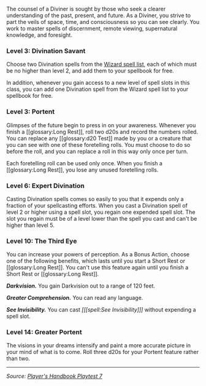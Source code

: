 The counsel of a Diviner is sought by those who seek a clearer understanding of the past, present, and future. As a Diviner, you strive to part the veils of space, time, and consciousness so you can see clearly. You work to master spells of discernment, remote viewing, supernatural knowledge, and foresight.

### Level 3: Divination Savant

Choose two Divination spells from the [Wizard spell list](/onednd/spell_list/wizard), each of which must be no higher than level 2, and add them to your spellbook for free.

In addition, whenever you gain access to a new level of spell slots in this class, you can add one Divination spell from the Wizard spell list to your spellbook for free.

### Level 3: Portent

Glimpses of the future begin to press in on your awareness. Whenever you finish a [[glossary:Long Rest]], roll two d20s and record the numbers rolled. You can replace any [[glossary:d20 Test]] made by you or a creature that you can see with one of these foretelling rolls. You must choose to do so before the roll, and you can replace a roll in this way only once per turn.

Each foretelling roll can be used only once. When you finish a [[glossary:Long Rest]], you lose any unused foretelling rolls.

### Level 6: Expert Divination

Casting Divination spells comes so easily to you that it expends only a fraction of your spellcasting efforts. When you cast a Divination spell of level 2 or higher using a spell slot, you regain one expended spell slot. The slot you regain must be of a level lower than the spell you cast and can't be higher than level 5.

### Level 10: The Third Eye

You can increase your powers of perception. As a Bonus Action, choose one of the following benefits, which lasts until you start a Short Rest or [[glossary:Long Rest]]. You can't use this feature again until you finish a Short Rest or [[glossary:Long Rest]].

***Darkvision.*** You gain Darkvision out to a range of 120 feet.

***Greater Comprehension.*** You can read any language.

***See Invisibility.*** You can cast _[[[spell:See Invisibility]]]_ without expending a spell slot.

### Level 14: Greater Portent

The visions in your dreams intensify and paint a more accurate picture in your mind of what is to come. Roll three d20s for your Portent feature rather than two.

----

_Source: [Player's Handbook Playtest 7](https://www.dndbeyond.com/sources/ua/ph-playtest-7)_

